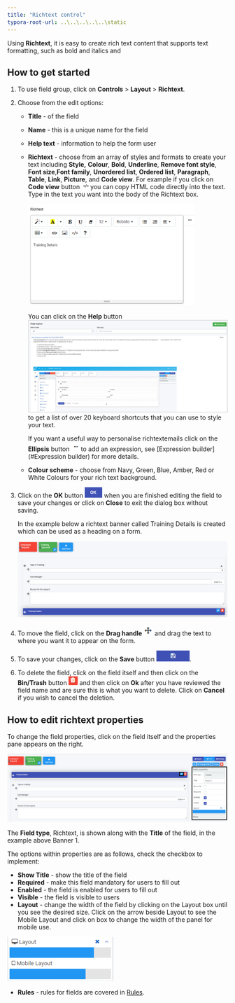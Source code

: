 ```yaml
---
title: "Richtext control"
typora-root-url: ..\..\..\..\..\static
---
```


Using **Richtext**, it is easy to create rich text content that supports text formatting, such as bold and italics and 

 

## How to get started

1. To use field group, click on **Controls** > **Layout** > **Richtext**.

2. Choose from the edit options:

   - **Title** - of the field 

   - **Name** - this is a unique name for the field

   - **Help text** - information to help the form user

   - **Richtext** - choose from an array of styles and formats to create your text including **Style,** **Colour**, **Bold**, **Underline**, **Remove font style**, **Font size**,**Font family**, **Unordered list**, **Ordered list**, **Paragraph**, **Table**, **Link**, **Picture**, and **Code view**. For example if you click on **Code view** button ![Code view button](/images/code.png)you can copy HTML code directly into the text. Type in the text you want into the body of the Richtext box.

     <img src="/images/richtexttext.png" alt="Richtext formats" style="zoom:67%;" />

     

     You can click on the **Help** button <img src="images/help.png" alt="Help" style="zoom:67%;" />to get a list of over 20 keyboard shortcuts that you can use to style your text.

     If you want a useful way to personalise richtextemails click on the **Ellipsis** button ![Ellipsis button](images/ellipsis-16401854043731.png)to add an expression, see [Expression builder](#Expression builder) for more details. 

   - **Colour scheme** - choose from Navy, Green, Blue, Amber, Red or White Colours for your rich text background.

3. Click on the **OK** button ![OK button](/images/ok.png) when you are finished editing the field to save your changes or click on **Close** to exit the dialog box without saving.

   In the example below a richtext banner called Training Details is created which can be used as a heading on a form.

   <img src="/images/banner.png" alt="Richtext banner" style="zoom:67%;" />

4. To move the field, click on the **Drag handle**  ![Move button](images\move.png) and drag the text to where you want it to appear on the form.

5. To save your changes, click on the **Save** button ![Save button](/images/saveprocess.png).

6. To delete the field, click on the field itself and then click on the **Bin/Trash** button ![Bin or Trash icon](images\binicon.png) and then click on **Ok** after you have reviewed the field name and are sure this is what you want to delete. Click on **Cancel** if you wish to cancel the deletion.

   

   


## How to edit richtext properties

To change the field properties, click on the field itself and the properties pane appears on the right.

<img src="/images/richtextproperties.png" alt="Richtext properties" style="zoom:67%;" />

The **Field type**, Richtext, is shown along with the **Title** of the field, in the example above Banner 1.

The options within properties are as follows, check the checkbox to implement:

- **Show Title** - show the title of the field
- **Required** - make this field mandatory for users to fill out
- **Enabled** - the field is enabled for users to fill out
- **Visible** - the field is visible to users
- **Layout** - change the width of the field by clicking on the Layout box until you see the desired size. Click on the arrow beside Layout to see the Mobile Layout and click on box to change the width of the panel for mobile use.

![Changing text box width](/images/textboxsize.png)

- **Rules** - rules for fields are covered in [Rules](../../rules/). 